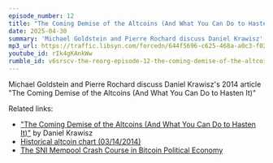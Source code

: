 ```yaml
---
episode_number: 12
title: "The Coming Demise of the Altcoins (And What You Can Do to Hasten It)"
date: 2025-04-30
summary: 'Michael Goldstein and Pierre Rochard discuss Daniel Krawisz''s 2014 article "The Coming Demise of the Altcoins (And What You Can Do to Hasten It)"'
mp3_url: https://traffic.libsyn.com/forcedn/644f5696-c625-468a-a0c3-f02493f7b768/thereorg-ep012-the-coming-demise-of-altcoins.mp3
youtube_id: rIk4gKAnkWw
rumble_id: v6srscv-the-reorg-episode-12-the-coming-demise-of-the-altcoins-and-what-you-can-do-
---
```


Michael Goldstein and Pierre Rochard discuss Daniel Krawisz's 2014 article "The Coming Demise of the Altcoins (And What You Can Do to Hasten It)"

Related links:

- ["The Coming Demise of the Altcoins (And What You Can Do to Hasten It)"](/mempool/the-coming-demise-of-altcoins/) by Daniel Krawisz
- [Historical altcoin chart (03/14/2014)](https://coinmarketcap.com/historical/20140314/)
- [The SNI Mempool Crash Course in Bitcoin Political Economy](/crash-course/)
